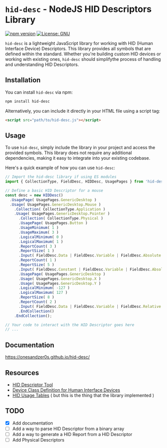 # `hid-desc` - NodeJS HID Descriptors Library
[![npm version](https://badge.fury.io/js/hid-desc.svg)](https://badge.fury.io/js/hid-desc) [![License: GNU](https://img.shields.io/badge/License-GNU-blue.svg)](https://opensource.org/licenses/GNU)

`hid-desc` is a lightweight JavaScript library for working with HID (Human Interface Device) Descriptors. This library provides all symbols that are defined within the standard. Whether you're building custom HID devices or working with existing ones, `hid-desc` should simplifythe process of handling and understanding HID Descriptors.

## Installation

You can install `hid-desc` via npm:

```bash
npm install hid-desc
```

Alternatively, you can include it directly in your HTML file using a script tag:

```html
<script src="path/to/hid-desc.js"></script>
```

## Usage

To use `hid-desc`, simply include the library in your project and access the provided symbols. This library does not require any additional dependencies, making it easy to integrate into your existing codebase.

Here's a quick example of how you can use `hid-desc`:

```javascript
// Import the hid-desc library if using ES modules
import { CollectionType, FieldDesc, HIDDesc, UsagePages } from 'hid-desc';

// Define a basic HID Descriptor for a mouse
const desc = new HIDDesc()
  .UsagePage( UsagePages.GenericDesktop )
  .Usage( UsagePages.GenericDesktop.Mouse )
    .Collection( CollectionType.Application )
    .Usage( UsagePages.GenericDesktop.Pointer )
      .Collection( CollectionType.Physical )
      .UsagePage( UsagePages.Button )
      .UsageMinimum( 1 )
      .UsageMaximum( 3 )
      .LogicalMinimum( 0 )
      .LogicalMaximum( 1 )
      .ReportCount( 3 )
      .ReportSize( 1 )
      .Input( FieldDesc.Data | FieldDesc.Variable | FieldDesc.Absolute )
      .ReportCount( 1 )
      .ReportSize( 5 )
      .Input( FieldDesc.Constant | FieldDesc.Variable | FieldDesc.Absolute )
      .UsagePage( UsagePages.GenericDesktop )
      .Usage( UsagePages.GenericDesktop.X )
      .Usage( UsagePages.GenericDesktop.Y )
      .LogicalMinimum( -127 )
      .LogicalMaximum( 127 )
      .ReportSize( 8 )
      .ReportCount( 2 )
      .Input( FieldDesc.Data | FieldDesc.Variable | FieldDesc.Relative )
      .EndCollection()
    .EndCollection();

// Your code to interact with the HID Descriptor goes here
// ...

```

## Documentation

https://onesandzer0s.github.io/hid-desc/


## Resources
* [HID Descriptor Tool](https://eleccelerator.com/usbdescreqparser/)
* [Device Class Definition for Human Interface Devices](https://www.usb.org/sites/default/files/hid1_11.pdf)
* [HID Usage Tables](https://usb.org/sites/default/files/hut1_4.pdf) ( but this is the thing that the library implemented )

## TODO
- [x] Add documentation
- [ ] Add a way to parse HID Descriptor from a binary array
- [ ] Add a way to generate a HID Report from a HID Descriptor
- [ ] Add Physical Descriptors
